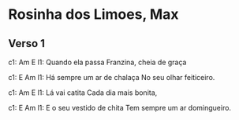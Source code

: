 # Rosinha dos Limoes, Max

## Verso 1

c1:            Am                         E
l1: Quando ela passa   Franzina, cheia de graça

c1:                       E                         Am
l1: Há sempre um ar de chalaça   No seu olhar feiticeiro.


c1:          Am                       E
l1: Lá vai catita     Cada dia mais bonita,

c1:                    E                              Am
l1: E o seu vestido de chita    Tem sempre um ar domingueiro.

